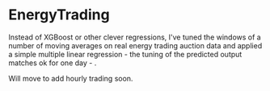 # EnergyTrading

Instead of XGBoost or other clever regressions, I've tuned the windows of a number of moving averages on real energy trading auction data and applied a simple multiple linear regression - the tuning of the predicted output matches ok for one day - .

Will move to add hourly trading soon.
